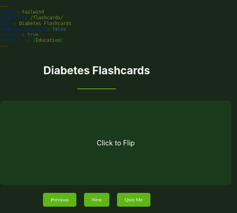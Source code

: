 ```yaml
---
layout: tailwind
permalink: /flashcards/
title: Diabetes Flashcards
show_reading_time: false
comments: true
categories: [Education]
---
```


  <link href="https://fonts.googleapis.com/css2?family=Oxygen+Mono&display=swap" rel="stylesheet">
<style>
    html, body, select {
      color: white !important;
      background-color: #1A281A !important;
      margin: 0 !important;
      padding: 0 !important;
    }
    p {
      font-family: 'Oxygen Mono';
      font-size: 15px;
      color: white;
    }
    /*h1, h2, h3, h4 {
      font-family: 'Oxygen Mono';
      color:#5fb617;
    }*/
    .feature-card {
      background: #1a3a1e;
      transition: all 0.3s ease;
      padding: 20px;
      border-radius: 10px;
      margin: 10px;
      text-align: center;
    }
    .feature-card:hover {
      transform: translateY(-5px);
      box-shadow: 0 10px 20px rgba(0,0,0,0.2);
    }
    .divider {
      width: 100px;
      height: 2px;
      background: #5fb617;
      margin: 30px auto;
    }
    .flashcard {
      cursor: pointer;
      user-select: none;
      background: #1a3a1e;
      padding: 100px;
      border-radius: 10px;
      font-size: 18px;
      margin: 20px auto;
      width: 80%;
      text-align: center;
      transition: background 0.3s ease;
    }
    .flashcard:hover {
      /*transform: translateY(-5px);*/
      box-shadow: 0 10px 20px rgba(0,0,0,0.2);
    }
    .controls {
      display: flex;
      justify-content: center;
      gap: 20px;
      margin: 20px;
    }
    button {
      background-color: #5fb617;
      border: none;
      color: white;
      padding: 10px 20px;
      font-family: 'Oxygen Mono';
      border-radius: 5px;
      cursor: pointer;
      transition: background 0.3s ease;
    }
    button:hover {
      background-color: #4da514;
    }
</style>
<html>
  <h1 style="text-align:center">Diabetes Flashcards</h1>
  <div class="divider"></div>
  <div id="flashcardContainer">
    <div class="flashcard" id="flashcard">Click to Flip</div>
    <div class="controls">
      <button id="prevBtn">Previous</button>
      <button id="nextBtn">Next</button>
      <button id="quizBtn">Quiz Me</button>
    </div>
  </div>
  <div id="quizSection"></div>

  <script type="module">
    import { pythonURI, fetchOptions } from '{{ site.baseurl }}/assets/js/api/config.js';

    let currentCard = 0;
    let showingTerm = true;
    let flashcards = [];

    const flashcardEl = document.getElementById("flashcard");
    const quizSection = document.getElementById("quizSection");
    const flashcardContainer = document.getElementById("flashcardContainer");

    async function fetchFlashcards() {
      try {
        const response = await fetch(`${pythonURI}/api/flashcards`);
        flashcards = await response.json();
        displayCard();
      } catch (error) {
        flashcardEl.innerText = "Failed to load flashcards. Please try again later.";
        console.error("Error fetching flashcards:", error);
      }
    }

    function displayCard() {
      if (flashcards.length === 0) return;
      const card = flashcards[currentCard];
      flashcardEl.innerText = showingTerm ? card.term : card.definition;
    }

    function nextCard() {
      if (flashcards.length === 0) return;
      currentCard = (currentCard + 1) % flashcards.length;
      showingTerm = true;
      displayCard();
    }

    function prevCard() {
      if (flashcards.length === 0) return;
      currentCard = (currentCard - 1 + flashcards.length) % flashcards.length;
      showingTerm = true;
      displayCard();
    }

    // ...existing code...

    // Utility to get N random elements from an array
    function getRandomSample(arr, n) {
      const copy = arr.slice();
      for (let i = copy.length - 1; i > 0; i--) {
      const j = Math.floor(Math.random() * (i + 1));
        [copy[i], copy[j]] = [copy[j], copy[i]];
      } 
      return copy.slice(0, n);
    }

    let quizCards = []; // Store the random 10 cards for the current quiz

    function renderQuiz() {
      // Hide flashcards
      flashcardContainer.style.display = "none";
      // Pick 10 random cards for this quiz
      quizCards = getRandomSample(flashcards, Math.min(10, flashcards.length));
      let quizHtml = `
        <form id="quizForm" class="feature-card">
          <h2>Quiz: Type the correct term for each definition</h2>
          <div style="display:flex; flex-direction:column; gap:15px;">
      `;
      quizCards.forEach((card, idx) => {
        quizHtml += `
          <div>
            <label><b>${idx + 1}.</b> ${card.definition}</label><br>
            <input type="text" name="answer${idx}" style="width:100%;padding:5px;margin-top:5px;" autocomplete="off"/>
          </div>
        `;
      });
      quizHtml += `
          </div>
          <div style="margin-top:20px; display:flex; gap:10px; justify-content:center;">
            <button type="button" id="cancelQuizBtn">Cancel</button>
            <button type="submit" id="submitQuizBtn">Submit Quiz</button>
          </div>
          <div id="quizWarning" style="color:orange; margin-top:10px;"></div>
        </form>
      `;
      quizSection.innerHTML = quizHtml;

      document.getElementById("cancelQuizBtn").onclick = () => {
        quizSection.innerHTML = "";
        flashcardContainer.style.display = "";
      };
      document.getElementById("quizForm").onsubmit = handleQuizSubmit;
    }

    function handleQuizSubmit(e) {
      e.preventDefault();
      const form = e.target;
      const answers = [];
      let emptyCount = 0;
      for (let i = 0; i < quizCards.length; i++) {
        const val = form[`answer${i}`].value.trim();
        answers.push(val);
        if (!val) emptyCount++;
      }
      if (emptyCount > 0) {
        document.getElementById("quizWarning").innerText =
          "Are you sure you want to submit? You haven't answered all the questions.";
        // Only submit if user clicks submit again with warning shown
        if (!form.dataset.warned) {
          form.dataset.warned = "true";
          return;
        }
      }
      // Grade quiz
      let score = 0;
      let resultsHtml = `<div class="feature-card"><h2>Quiz Results</h2><ul style="text-align:left;">`;
      quizCards.forEach((card, idx) => {
        const userAns = answers[idx] || "(no answer)";
        const correct = userAns.toLowerCase().trim() === card.term.toLowerCase().trim();
        if (correct) score++;
        resultsHtml += `<li>
          <b>Q${idx + 1}:</b> ${card.definition}<br>
          <span style="color:${correct ? 'limegreen' : 'red'}">
            Your answer: ${userAns}
            ${correct ? "✓" : `✗ (Correct: ${card.term})`}
          </span>
        </li>`;
      });
      resultsHtml += `</ul>
        <h3 style="text-align:center;">Score: ${score} / ${quizCards.length}</h3>
        <div style="text-align:center;">
          <button id="retakeQuizBtn">Retake Quiz</button>
        </div>
      </div>`;
      quizSection.innerHTML = resultsHtml;
      document.getElementById("retakeQuizBtn").onclick = () => {
        renderQuiz();
      };
      // Show flashcards again after quiz is submitted
      flashcardContainer.style.display = "";
    }

    function startQuiz() {
      if (flashcards.length === 0) return;
      renderQuiz();
    }

    flashcardEl.addEventListener("click", () => {
      showingTerm = !showingTerm;
      displayCard();
    });

    document.getElementById("nextBtn").addEventListener("click", nextCard);
    document.getElementById("prevBtn").addEventListener("click", prevCard);
    document.getElementById("quizBtn").addEventListener("click", startQuiz);

    fetchFlashcards();
  </script>
</html>

